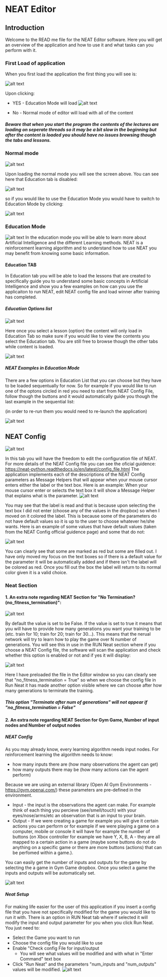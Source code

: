 # NEAT Editor
## Introduction
Welcome to the READ me file for the NEAT Editor software. Here you will get an overview of the application and how to use it and what tasks can you perform with it.

### First Load of application
When you first load the application the first thing you will see is:

![alt text](https://github.com/venetsia/Disseration/blob/master/ReadMePictures/options-FirstLoad.PNG)

Upon clicking:
* YES - Education Mode will load
![alt text](https://github.com/venetsia/Disseration/blob/master/ReadMePictures/EducationMode-Launch.PNG)

* No - Normal mode of editor will load with all of the content

##### Beware that when you start the program the contents of the lectures are loading on seperate threads so it may be a bit slow in the beginning but after the content is loaded you should have no issues browsing though the tabs and lessons.
### Normal mode
![alt text](https://github.com/venetsia/Disseration/blob/master/ReadMePictures/Neat_normal_mode.PNG)

Upon loading the normal mode you will see the screen above.
You can see here that Education tab is disabled:

![alt text](https://github.com/venetsia/Disseration/blob/master/ReadMePictures/Normal_Mode_tabs.PNG)

so if you would like to use the Education Mode you would have to switch to Education Mode by clicking:

![alt text](https://github.com/venetsia/Disseration/blob/master/education_mode_icon.png)

### Education Mode
![alt text](https://github.com/venetsia/Disseration/blob/master/ReadMePictures/EducationMode-Launch.PNG)
In the education mode you will be able to learn more about Artificial Intelligence and the different Learning methods. 
NEAT is a reinforcement learning algorithm and to understand how to use NEAT you may benefit from knowing some basic information.

#### Education TAB 
In Education tab you will be able to load the lessons that are created to specifically guide you to understand some basic concepts in Artificial Intelligence and show you a few examples on how can you use
the applicaiton to run NEAT, edit NEAT config file and load winner after training has completed.

##### Education Options list
![alt text](https://github.com/venetsia/Disseration/blob/master/ReadMePictures/Education_Options_list.PNG)

Here once you select a lesson (option) the content will only load in Education Tab so make sure if you would like to view the contents you select the Education tab. You are still free to browse though the other tabs while content is loaded.

![alt text](https://github.com/venetsia/Disseration/blob/master/ReadMePictures/Application_tabs.PNG)

##### NEAT Examples in Education Mode
There are a few options in Education List that you can choose but they have to be loaded sequentually for now.
So for example if you would like to run one of the optons circled in red you need to start from NEAT Config File, follow though the buttons and it would automatically guide you though the last example in the sequential list:

(in order to re-run them you would need to re-launch the application)

![alt text](https://github.com/venetsia/Disseration/blob/master/ReadMePictures/NEAT_Examples_Education.png)

## NEAT Config 
![alt text](https://github.com/venetsia/Disseration/blob/master/ReadMePictures/Neat_normal_mode.PNG)

In this tab you will have the freedom to edit the configuration file of NEAT. 
For more details of the NEAT Config file you can see the oficial guidence: https://neat-python.readthedocs.io/en/latest/config_file.html
The application implements each of the descriptions of the NEAT Config parameters as Message Helpers that will appear when your mouse cursor enters either the label or the text box.
Here is an example: 
When your mouse cursor enter or selects the text box it will show a Message Helper that explains what is the parameter.
![alt text](https://github.com/venetsia/Disseration/blob/master/ReadMePictures/Message_Helper_NEAT_Config.PNG)

You may see that the label is read and that is because upon selecting the text box I did not enter (choose any of the values in the dropbox) so when I moved on it colored the label. This is because some of the parameters do not have default values so it is up to the user to choose whatever he/she wants.
Here is an example of some values that have default values (taken from the NEAT Config official guidence page) and some that do not:

![alt text](https://github.com/venetsia/Disseration/blob/master/ReadMePictures/Example_Of_Default_Values_for_Parameters.PNG)

You can clearly see that some are marked as red but some are filled out. I have only moved my focus on the text boxes so if there is a default value for the parameter it will be automatically added and if there isn't the label will be colored as red. Once you fill out the box the label will return to its normal color given it is a valid choice.

### Neat Section
#### 1. An extra note regarding NEAT Section for "No Termination? (no_fitness_termination)":

![alt text](https://github.com/venetsia/Disseration/blob/master/ReadMePictures/No_fitness_termination.PNG) 

By default the value is set to be False. If the value is set to true it means that you will have to provide how many generations you want your training to be (etc. train for 10; train for 20; train for 30...). This means that the nerual network will try to learn how to play the game over N number of generations. You will see this in use in the RUN Neat section where if you choose a NEAT Config file, the software will scan the application and check whether this option is enabled or not and if yes it will display:

![alt text](https://github.com/venetsia/Disseration/blob/master/ReadMePictures/no_fitness_termination_example.PNG)

Here I have preloaded the file in the Editor window so you can clearly see that "no_fitness_termination = True" so when we choose the config file in Run Neat it has made another option visible where we can choose after how many generations to terminate the training. 
##### This option "Terminate after num of generations" will not appear if "no_fitness_termination = False"

#### 2. An extra note regarding NEAT Section for Gym Game, Number of input nodes and Number of output nodes
##### NEAT Config
As you may already know, every learning algorithm needs input nodes. For reinforcement learning the algorithm needs to know:
* how many inputs there are (how many observations the agent can get)
* how many outputs there may be (how many actions can the agent perform)

Because we are using an external library (Open AI Gym Environments - https://gym.openai.com/) these parameters are pre-defined in the environment. 
* Input - the input is the observations the agent can make. For example think of each thing you percieve (see/smell/touch) with your eyes/nose/arms/etc an observation that is an input to your brain.
* Output - If we were creating a game for example you will give it certain actions you can perform or for example if we were playing a game on a computer, mobile or console it will have for example the number of buttons (on Xbox controller for example we have Y, X, B, A - they are all mapped to a certain action in a game (maybe some buttons do not do anything on a specific game or there are more buttons (actions) that can be perfomed within a game.).

You can easily get the number of inputs and outputs for the game by selecting the a game in Gym Game dropbox. Once you select a game the inputs and outputs will be automatically set.

![alt text](https://github.com/venetsia/Disseration/blob/master/ReadMePictures/Number_of_inputs_outputs_Neat_config.PNG)

##### Neat Setup

For making life easier for the user of this application if you insert a config file that you have not specifically modified for the game you would like to run it with. There is an option in RUN Neat tab where if selected it will modify the input and output parameter for you when you click Run Neat.
You just need to:
* Select the Game you want to run
* Choose the config file you would like to use
* Enable "Check config File for input/output
  *   You will see what values will be modified and with what in "Enter Command" text box
* Click "Run Neat" and the parameters "num_inputs and "num_outputs" values will be modified. 
![alt text](https://github.com/venetsia/Disseration/blob/master/ReadMePictures/Input_Output_Neat_Setup.PNG)


